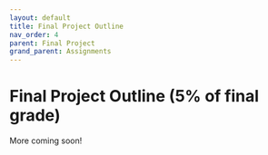 ```yaml
---
layout: default
title: Final Project Outline
nav_order: 4
parent: Final Project
grand_parent: Assignments
---
```

# Final Project Outline (5% of final grade)
More coming soon!
